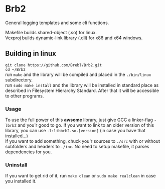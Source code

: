 # Brb2  
  
General logging templates and some cli functions.  
  
Makefile builds shared-object (.so) for linux.  
Vcxproj builds dynamic-link library (.dll) for x86 and x64 windows.  
  
## Building in linux  
`git clone https://github.com/Brebl/Brb2.git`  
`cd ~/Brb2`  
run `make` and the library will be compiled and placed in the `./bin/linux` subdirectory.  
run `sudo make install` and the library will be installed in standard place as described in Filesystem Hierarchy Standard. After that it will be accessible to other programs.  
  
### Usage  
To use the full power of this **awsome** library, just give GCC a linker-flag `-lbrb2` and you'r good to go. If you want to link to an older version of this library, you can use `-l:libbrb2.so.[version]` (in case you have that installed...)  
If you want to add something, chuck you'r sources to `./src` with or without subfolders and headers to `./inc`. No need to setup makefile, it parses dependencies for you.  
  
### Uninstall  
If you want to get rid of it, run `make clean` or `sudo make realclean` in case you installed it.  


